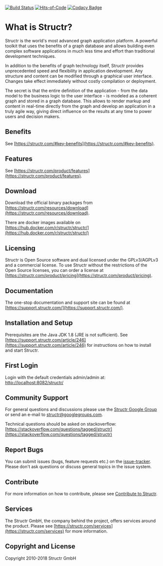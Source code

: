 [![Build Status](http://ci.structr.org:59398/job/Structr/badge/icon)](http://ci.structr.org:59398/job/Structr)
[![Hits-of-Code](https://hitsofcode.com/github/structr/structr)](https://hitsofcode.com/view/github/structr/structr)
[![Codacy Badge](https://api.codacy.com/project/badge/Grade/4ccb203e529748aa80c68b617e62cd5c)](https://www.codacy.com/app/cmorgner/structr)

# What is Structr?

Structr is the world's most advanced graph application platform. A powerful toolkit that uses the benefits of a graph database and allows building even complex software applications in much less time and effort than traditional development techniques.

In addition to the benefits of graph technology itself, Structr provides unprecedented speed and flexibility in application development. Any structure and content can be modified through a graphical user interface. Changes take effect immediately without costly compilation or deployment.

The secret is that the entire definition of the application - from the data model to the business logic to the user interface - is modeled as a coherent graph and stored in a graph database. This allows to render markup and content in real-time directly from the graph and develop an application in a truly agile way, giving direct influence on the results at any time to power users and decision makers.

## Benefits

See [https://structr.com/#key-benefits](https://structr.com/#key-benefits).

## Features

See [https://structr.com/product/features](https://structr.com/product/features).

## Download

Download the official binary packages from [https://structr.com/resources/download](https://structr.com/resources/download).

There are docker images available on [https://hub.docker.com/r/structr/structr/](https://hub.docker.com/r/structr/structr/)

## Licensing

Structr is Open Source software and dual licensed under the GPLv3/AGPLv3 and a commercial license. To use Structr without the restrictions of the Open Source licenses, you can order a license at [https://structr.com/product/pricing](https://structr.com/product/pricing).

## Documentation

The one-stop documentation and support site can be found at [https://support.structr.com/](https://support.structr.com/).

## Installation and Setup

Prerequisites are the Java JDK 1.8 (JRE is not sufficient). See [https://support.structr.com/article/246](https://support.structr.com/article/246) for instructions on how to install and start Structr.

## First Login

Login with the default credentials admin/admin at: [http://localhost:8082/structr/](http://localhost:8082/structr/)

## Community Support

For general questions and discussions please use the [Structr Google Group](https://groups.google.com/forum/#!forum/structr) or send an e-mail to [structr@googlegroups.com](structr@googlegroups.com).

Technical questions should be asked on stackoverflow: [https://stackoverflow.com/questions/tagged/structr](https://stackoverflow.com/questions/tagged/structr)

## Report Bugs

You can submit issues (bugs, feature requests etc.) on the [issue-tracker](https://github.com/structr/structr/issues). Please don't ask questions or discuss general topics in the issue system.

## Contribute

For more information on how to contribute, please see [Contribute to Structr](https://support.structr.com/article/245).

## Services

The Structr GmbH, the company behind the project, offers services around the product. Please see [https://structr.com/services](https://structr.com/services) for more information.

## Copyright and License

Copyright 2010-2018 Structr GmbH
